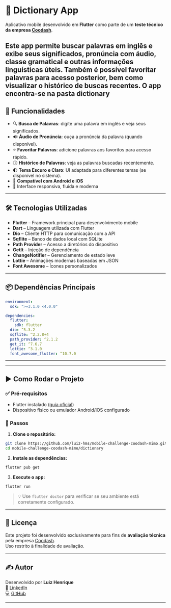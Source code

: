 # 📖 Dictionary App

Aplicativo mobile desenvolvido em **Flutter** como parte de um **teste técnico da empresa [Coodash](https://www.coodash.com/)**.

Este app permite buscar palavras em inglês e exibe seus significados, pronúncia com áudio, classe gramatical e outras informações linguísticas úteis. Também é possível favoritar palavras para acesso posterior, bem como visualizar o histórico de buscas recentes.
O app encontra-se na pasta dictionary
---

## 🚀 Funcionalidades

- 🔍 **Busca de Palavras**: digite uma palavra em inglês e veja seus significados.
- 🔊 **Áudio de Pronúncia**: ouça a pronúncia da palavra (quando disponível).
- ⭐ **Favoritar Palavras**: adicione palavras aos favoritos para acesso rápido.
- 🕓 **Histórico de Palavras**: veja as palavras buscadas recentemente.
- 🌓 **Tema Escuro e Claro**: UI adaptada para diferentes temas (se disponível no sistema).
- 📱 **Compatível com Android e iOS**
- 🎨 Interface responsiva, fluida e moderna

---

## 🛠️ Tecnologias Utilizadas

- **Flutter** – Framework principal para desenvolvimento mobile
- **Dart** – Linguagem utilizada com Flutter
- **Dio** – Cliente HTTP para comunicação com a API
- **Sqflite** – Banco de dados local com SQLite
- **Path Provider** – Acesso a diretórios do dispositivo
- **GetIt** – Injeção de dependência
- **ChangeNotifier** – Gerenciamento de estado leve
- **Lottie** – Animações modernas baseadas em JSON
- **Font Awesome** – Ícones personalizados

---

## 📦 Dependências Principais

```yaml
environment:
  sdk: ">=3.1.0 <4.0.0"

dependencies:
  flutter:
    sdk: flutter
  dio: ^5.3.2
  sqflite: ^2.2.8+4
  path_provider: ^2.1.2
  get_it: ^7.6.7
  lottie: ^3.1.0
  font_awesome_flutter: ^10.7.0
```

---
---

## ▶️ Como Rodar o Projeto

### ✅ Pré-requisitos

- Flutter instalado ([guia oficial](https://docs.flutter.dev/get-started/install))
- Dispositivo físico ou emulador Android/iOS configurado

### 🔧 Passos

1. **Clone o repositório:**

```bash
git clone https://github.com/luiz-hms/mobile-challenge-coodash-mimo.git
cd mobile-challenge-coodash-mimo/dictionary
```

2. **Instale as dependências:**

```bash
flutter pub get
```

3. **Execute o app:**

```bash
flutter run
```

> 💡 Use `flutter doctor` para verificar se seu ambiente está corretamente configurado.

---

## 📄 Licença

Este projeto foi desenvolvido exclusivamente para fins de **avaliação técnica** pela empresa [Coodash](https://www.coodash.com/).  
Uso restrito à finalidade de avaliação.

---

## ✍️ Autor

Desenvolvido por **Luiz Henrique**  
🔗 [LinkedIn](https://www.linkedin.com/in/luiz-henrique-m-s/)  
💻 [GitHub](https://github.com/luiz-hms)

---
